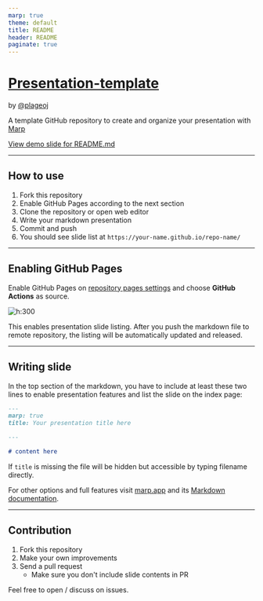 ```yaml
---
marp: true
theme: default
title: README
header: README
paginate: true
---
```


# [Presentation-template](https://github.com/plageoj/presentation-template)

by [@plageoj](https://github.com/plageoj)

A template GitHub repository to create and organize your presentation with [Marp](https://marp.app)

[View demo slide for README.md](https://plageoj.github.io/presentation-template/README.html)

---

## How to use

1. Fork this repository
1. Enable GitHub Pages according to the next section
1. Clone the repository or open web editor
1. Write your markdown presentation
1. Commit and push
1. You should see slide list at `https://your-name.github.io/repo-name/`

---

## Enabling GitHub Pages

Enable GitHub Pages on [repository pages settings](./settings/pages) and choose **GitHub Actions** as source.

![h:300](https://plageoj.github.io/presentation-template/image.png)

This enables presentation slide listing.
After you push the markdown file to remote repository, the listing will be automatically updated and released.

---

## Writing slide

In the top section of the markdown, you have to include at least these two lines to enable presentation features and list the slide on the index page:

```markdown
---
marp: true
title: Your presentation title here

---

# content here
```

If `title` is missing the file will be hidden but accessible by typing filename directly.

For other options and full features visit [marp.app](https://marp.app/) and its [Markdown documentation](https://marpit.marp.app/markdown).

---

## Contribution

1. Fork this repository
1. Make your own improvements
1. Send a pull request
    - Make sure you don't include slide contents in PR

Feel free to open / discuss on issues.
